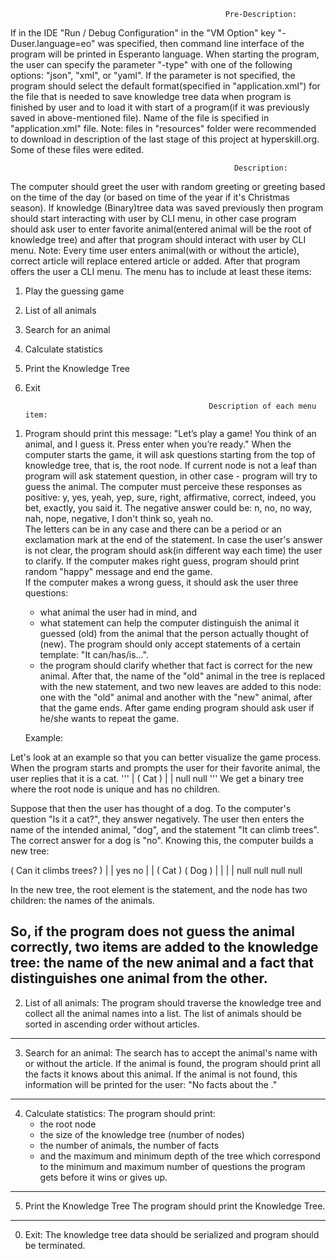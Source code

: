                                                    Pre-Description:
If in the IDE "Run / Debug Configuration" in the "VM Option" key "-Duser.language=eo" was specified,
then command line interface of the program will be printed in Esperanto language.
    When starting the program, the user can specify the parameter "-type" with one of the following options: "json", "xml", or "yaml".
If the parameter is not specified, the program should select the default format(specified in "application.xml") for the file
that is needed to save knowledge tree data when program is finished by user and
to load it with start of a program(if it was previously saved in above-mentioned file).
Name of the file is specified in "application.xml" file.
        Note: files in "resources" folder were recommended to download in description of the last stage of this project at hyperskill.org.
              Some of these files were edited.

                                                      Description:
The computer should greet the user with random greeting or greeting based on the time of the day
(or based on time of the year if it's Christmas season).
    If knowledge (Binary)tree data was saved previously then program should start interacting with user by CLI menu,
in other case program should ask user to enter favorite animal(entered animal will be the root of knowledge tree) and
after that program should interact with user by CLI menu.
        Note: Every time user enters animal(with or without the article), correct article will replace entered article or added.
    After that program offers the user a CLI menu. The menu has to include at least these items:
1. Play the guessing game
2. List of all animals
3. Search for an animal
4. Calculate statistics
5. Print the Knowledge Tree
0. Exit


                                                Description of each menu item:
1) Program should print this message:
       "Let’s play a game!
       You think of an animal, and I guess it.
       Press enter when you’re ready."
     When the computer starts the game, it will ask questions starting from the top of knowledge tree, that is, the root node.
   If current node is not a leaf than program will ask statement question, in other case - program will try to guess the animal.
   The computer must perceive these responses as positive:
   y, yes, yeah, yep, sure, right, affirmative, correct, indeed, you bet, exactly, you said it.
   The negative answer could be:
   n, no, no way, nah, nope, negative, I don't think so, yeah no.     
   The letters can be in any case and there can be a period or an exclamation mark at the end of the statement.
   In case the user's answer is not clear, the program should ask(in different way each time) the user to clarify.
     If the computer makes right guess, program should print random "happy" message and end the game.  
     If the computer makes a wrong guess, it should ask the user three questions:
     - what animal the user had in mind, and
     - what statement can help the computer distinguish the animal it guessed (old) from the animal that the person actually thought of (new).
   The program should only accept statements of a certain template: "It can/has/is...".
     - the program should clarify whether that fact is correct for the new animal.
     After that, the name of the "old" animal in the tree is replaced with the new statement,
   and two new leaves are added to this node: one with the "old" animal and another with the "new" animal, after that the game ends.
     After game ending program should ask user if he/she wants to repeat the game.

   Example:

  Let's look at an example so that you can better visualize the game process.
  When the program starts and prompts the user for their favorite animal, the user replies that it is a cat.
'''
     |
  ( Cat )
    | |
  null null
'''
  We get a binary tree where the root node is unique and has no children.

  Suppose that then the user has thought of a dog. To the computer's question "Is it a cat?", they answer negatively.
  The user then enters the name of the intended animal, "dog", and the statement "It can climb trees".
  The correct answer for a dog is "no". Knowing this, the computer builds a new tree:

  ( Can it climbs trees? )
     |                |
    yes               no
     |                |
  ( Cat )          ( Dog )
    | |              | |
  null null        null null

  In the new tree, the root element is the statement, and the node has two children: the names of the animals.

  So, if the program does not guess the animal correctly, two items are added to the knowledge tree:
  the name of the new animal and a fact that distinguishes one animal from the other.
------------------------------------------------------------------------------------------------------------------------
2) List of all animals:
   The program should traverse the knowledge tree and collect all the animal names into a list.
   The list of animals should be sorted in ascending order without articles.
------------------------------------------------------------------------------------------------------------------------
3) Search for an animal:
   The search has to accept the animal's name with or without the article.
   If the animal is found, the program should print all the facts it knows about this animal.
   If the animal is not found, this information will be printed for the user:
   "No facts about the <animal>."
------------------------------------------------------------------------------------------------------------------------
4) Calculate statistics:
   The program should print:
    - the root node
    - the size of the knowledge tree (number of nodes)
    - the number of animals, the number of facts
    - and the maximum and minimum depth of the tree which correspond to the minimum and maximum number of questions the program gets before it wins or gives up.
------------------------------------------------------------------------------------------------------------------------
5) Print the Knowledge Tree
   The program should print the Knowledge Tree.
------------------------------------------------------------------------------------------------------------------------
0) Exit:
   The knowledge tree data should be serialized and program should be terminated.
